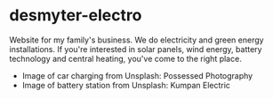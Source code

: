 # desmyter-electro
Website for my family's business. We do electricity and green energy installations.
If you're interested in solar panels, wind energy, battery technology and central heating, you've come to the right place.

- Image of car charging from Unsplash: Possessed Photography
- Image of battery station from Unsplash: Kumpan Electric